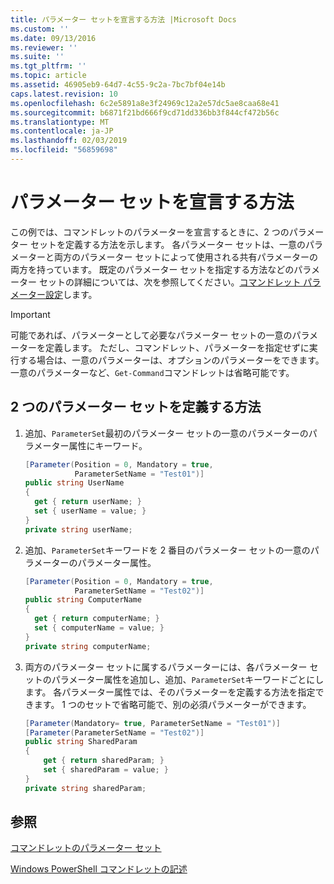 ```yaml
---
title: パラメーター セットを宣言する方法 |Microsoft Docs
ms.custom: ''
ms.date: 09/13/2016
ms.reviewer: ''
ms.suite: ''
ms.tgt_pltfrm: ''
ms.topic: article
ms.assetid: 46905eb9-64d7-4c55-9c2a-7bc7bf04e14b
caps.latest.revision: 10
ms.openlocfilehash: 6c2e5891a8e3f24969c12a2e57dc5ae8caa68e41
ms.sourcegitcommit: b6871f21bd666f9cd71dd336bb3f844cf472b56c
ms.translationtype: MT
ms.contentlocale: ja-JP
ms.lasthandoff: 02/03/2019
ms.locfileid: "56859698"
---
```

# <a name="how-to-declare-parameter-sets"></a>パラメーター セットを宣言する方法

この例では、コマンドレットのパラメーターを宣言するときに、2 つのパラメーター セットを定義する方法を示します。 各パラメーター セットは、一意のパラメーターと両方のパラメーター セットによって使用される共有パラメーターの両方を持っています。 既定のパラメーター セットを指定する方法などのパラメーター セットの詳細については、次を参照してください。[コマンドレット パラメーター設定](./cmdlet-parameter-sets.md)します。

> [!IMPORTANT]
> 可能であれば、パラメーターとして必要なパラメーター セットの一意のパラメーターを定義します。 ただし、コマンドレット、パラメーターを指定せずに実行する場合は、一意のパラメーターは、オプションのパラメーターをできます。 一意のパラメーターなど、`Get-Command`コマンドレットは省略可能です。

## <a name="how-to-define-two-parameter-sets"></a>2 つのパラメーター セットを定義する方法

1. 追加、`ParameterSet`最初のパラメーター セットの一意のパラメーターのパラメーター属性にキーワード。

   ```csharp
   [Parameter(Position = 0, Mandatory = true,
              ParameterSetName = "Test01")]
   public string UserName
   {
     get { return userName; }
     set { userName = value; }
   }
   private string userName;
   ```

2. 追加、`ParameterSet`キーワードを 2 番目のパラメーター セットの一意のパラメーターのパラメーター属性。

   ```csharp
   [Parameter(Position = 0, Mandatory = true,
              ParameterSetName = "Test02")]
   public string ComputerName
   {
     get { return computerName; }
     set { computerName = value; }
   }
   private string computerName;
   ```

3. 両方のパラメーター セットに属するパラメーターには、各パラメーター セットのパラメーター属性を追加し、追加、`ParameterSet`キーワードごとにします。 各パラメーター属性では、そのパラメーターを定義する方法を指定できます。 1 つのセットで省略可能で、別の必須パラメーターができます。

   ```csharp
   [Parameter(Mandatory= true, ParameterSetName = "Test01")]
   [Parameter(ParameterSetName = "Test02")]
   public string SharedParam
   {
       get { return sharedParam; }
       set { sharedParam = value; }
   }
   private string sharedParam;
   ```

## <a name="see-also"></a>参照

[コマンドレットのパラメーター セット](./cmdlet-parameter-sets.md)

[Windows PowerShell コマンドレットの記述](./writing-a-windows-powershell-cmdlet.md)
